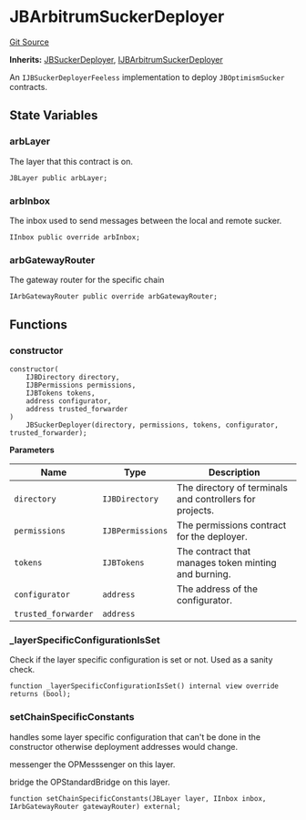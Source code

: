 # JBArbitrumSuckerDeployer
[Git Source](https://github.com/Bananapus/nana-suckers/blob/faba69dd26a284c037886fb39a0fe6a34055e8dd/src/deployers/JBArbitrumSuckerDeployer.sol)

**Inherits:**
[JBSuckerDeployer](/docs/v4/api/suckers/deployers/JBSuckerDeployer.md), [IJBArbitrumSuckerDeployer](/docs/v4/api/suckers/interfaces/IJBArbitrumSuckerDeployer.md)

An `IJBSuckerDeployerFeeless` implementation to deploy `JBOptimismSucker` contracts.


## State Variables
### arbLayer
The layer that this contract is on.


```solidity
JBLayer public arbLayer;
```


### arbInbox
The inbox used to send messages between the local and remote sucker.


```solidity
IInbox public override arbInbox;
```


### arbGatewayRouter
The gateway router for the specific chain


```solidity
IArbGatewayRouter public override arbGatewayRouter;
```


## Functions
### constructor


```solidity
constructor(
    IJBDirectory directory,
    IJBPermissions permissions,
    IJBTokens tokens,
    address configurator,
    address trusted_forwarder
)
    JBSuckerDeployer(directory, permissions, tokens, configurator, trusted_forwarder);
```
**Parameters**

|Name|Type|Description|
|----|----|-----------|
|`directory`|`IJBDirectory`|The directory of terminals and controllers for projects.|
|`permissions`|`IJBPermissions`|The permissions contract for the deployer.|
|`tokens`|`IJBTokens`|The contract that manages token minting and burning.|
|`configurator`|`address`|The address of the configurator.|
|`trusted_forwarder`|`address`||


### _layerSpecificConfigurationIsSet

Check if the layer specific configuration is set or not. Used as a sanity check.


```solidity
function _layerSpecificConfigurationIsSet() internal view override returns (bool);
```

### setChainSpecificConstants

handles some layer specific configuration that can't be done in the constructor otherwise deployment
addresses would change.

messenger the OPMesssenger on this layer.

bridge the OPStandardBridge on this layer.


```solidity
function setChainSpecificConstants(JBLayer layer, IInbox inbox, IArbGatewayRouter gatewayRouter) external;
```

